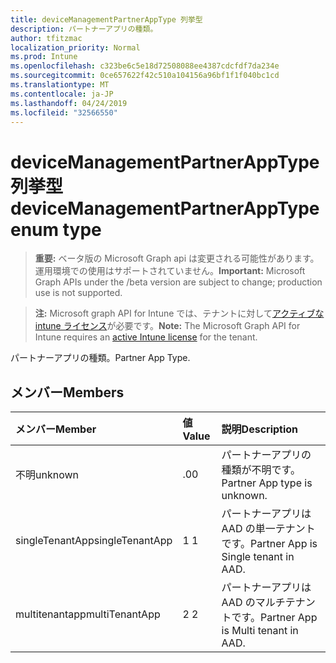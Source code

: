 ```yaml
---
title: deviceManagementPartnerAppType 列挙型
description: パートナーアプリの種類。
author: tfitzmac
localization_priority: Normal
ms.prod: Intune
ms.openlocfilehash: c323be6c5e18d72508088ee4387cdcfdf7da234e
ms.sourcegitcommit: 0ce657622f42c510a104156a96bf1f1f040bc1cd
ms.translationtype: MT
ms.contentlocale: ja-JP
ms.lasthandoff: 04/24/2019
ms.locfileid: "32566550"
---
```

# <a name="devicemanagementpartnerapptype-enum-type"></a><span data-ttu-id="2d6cd-103">deviceManagementPartnerAppType 列挙型</span><span class="sxs-lookup"><span data-stu-id="2d6cd-103">deviceManagementPartnerAppType enum type</span></span>

> <span data-ttu-id="2d6cd-104">**重要:** ベータ版の Microsoft Graph api は変更される可能性があります。運用環境での使用はサポートされていません。</span><span class="sxs-lookup"><span data-stu-id="2d6cd-104">**Important:** Microsoft Graph APIs under the /beta version are subject to change; production use is not supported.</span></span>

> <span data-ttu-id="2d6cd-105">**注:** Microsoft graph API for Intune では、テナントに対して[アクティブな intune ライセンス](https://go.microsoft.com/fwlink/?linkid=839381)が必要です。</span><span class="sxs-lookup"><span data-stu-id="2d6cd-105">**Note:** The Microsoft Graph API for Intune requires an [active Intune license](https://go.microsoft.com/fwlink/?linkid=839381) for the tenant.</span></span>

<span data-ttu-id="2d6cd-106">パートナーアプリの種類。</span><span class="sxs-lookup"><span data-stu-id="2d6cd-106">Partner App Type.</span></span>

## <a name="members"></a><span data-ttu-id="2d6cd-107">メンバー</span><span class="sxs-lookup"><span data-stu-id="2d6cd-107">Members</span></span>
|<span data-ttu-id="2d6cd-108">メンバー</span><span class="sxs-lookup"><span data-stu-id="2d6cd-108">Member</span></span>|<span data-ttu-id="2d6cd-109">値</span><span class="sxs-lookup"><span data-stu-id="2d6cd-109">Value</span></span>|<span data-ttu-id="2d6cd-110">説明</span><span class="sxs-lookup"><span data-stu-id="2d6cd-110">Description</span></span>|
|:---|:---|:---|
|<span data-ttu-id="2d6cd-111">不明</span><span class="sxs-lookup"><span data-stu-id="2d6cd-111">unknown</span></span>|<span data-ttu-id="2d6cd-112">.0</span><span class="sxs-lookup"><span data-stu-id="2d6cd-112">0</span></span>|<span data-ttu-id="2d6cd-113">パートナーアプリの種類が不明です。</span><span class="sxs-lookup"><span data-stu-id="2d6cd-113">Partner App type is unknown.</span></span>|
|<span data-ttu-id="2d6cd-114">singleTenantApp</span><span class="sxs-lookup"><span data-stu-id="2d6cd-114">singleTenantApp</span></span>|<span data-ttu-id="2d6cd-115">1 </span><span class="sxs-lookup"><span data-stu-id="2d6cd-115">1</span></span>|<span data-ttu-id="2d6cd-116">パートナーアプリは AAD の単一テナントです。</span><span class="sxs-lookup"><span data-stu-id="2d6cd-116">Partner App is Single tenant in AAD.</span></span>|
|<span data-ttu-id="2d6cd-117">multitenantapp</span><span class="sxs-lookup"><span data-stu-id="2d6cd-117">multiTenantApp</span></span>|<span data-ttu-id="2d6cd-118">2 </span><span class="sxs-lookup"><span data-stu-id="2d6cd-118">2</span></span>|<span data-ttu-id="2d6cd-119">パートナーアプリは AAD のマルチテナントです。</span><span class="sxs-lookup"><span data-stu-id="2d6cd-119">Partner App is Multi tenant in AAD.</span></span>|





